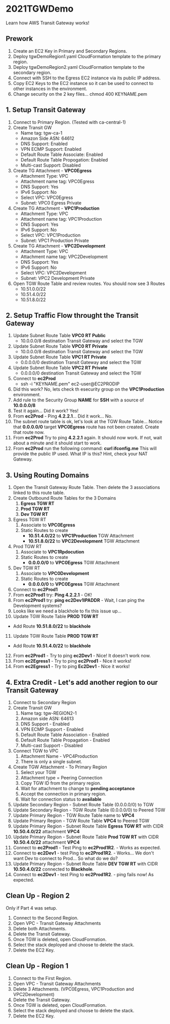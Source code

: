 # 2021TGWDemo
Learn how AWS Transit Gateway works!


## Prework

1. Create an EC2 Key in Primary and Secondary Regions.
2. Deploy tgwDemoRegion1.yaml CloudFormation template to the primary region.
3. Deploy tgwDemoRegion2.yaml CloudFormation template to the secondary region.
4. Connect with SSH to the Egress EC2 instance via its public IP address.
5. Copy EC2 Keys to the EC2 instance so it can be used to connect to other instances in the environment.
6. Change security on the 2 key files...  chmod 400 KEYNAME.pem

## 1. Setup Transit Gateway
1. Connect to Primary Region.  (Tested with ca-central-1)
2. Create Transit GW
   * Name tag: tgw-ca-1
   * Amazon Side ASN: 64612
   * DNS Support: Enabled
   * VPN ECMP Support: Enabled
   * Default Route Table Associate: Enabled
   * Default Route Table Propogation: Enabled
   * Multi-cast Support: Disabled
3. Create TG Attachment - **VPC0Egress**
   * Attachment Type: VPC
   * Attachment name tag: VPC0Egress
   * DNS Support: Yes
   * IPv6 Support: No
   * Select VPC: VPC0Egress
   * Subnet: VPC0 Egress Private
4. Create TG Attachment - **VPC1Production**
   * Attachment Type: VPC
   * Attachment name tag: VPC1Production
   * DNS Support: Yes
   * IPv6 Support: No
   * Select VPC: VPC1Production
   * Subnet: VPC1 Production Private
5. Create TG Attachment - **VPC2Development**
   * Attachment Type: VPC
   * Attachment name tag: VPC2Development
   * DNS Support: Yes
   * IPv6 Support: No
   * Select VPC: VPC2Development
   * Subnet: VPC2 Development Private
6. Open TGW Route Table and review routes.  You should now see 3 Routes
   * 10.51.0.0/22
   * 10.51.4.0/22
   * 10.51.8.0/22

## 2. Setup Traffic Flow throught the Transit Gateway
1. Update Subnet Route Table **VPC0 RT Public**
   * 10.0.0.0/8 destination Transit Gateway and select the TGW
2. Update Subnet Route Table **VPC0 RT Private**
   * 10.0.0.0/8 destination Transit Gateway and select the TGW
3. Update Subnet Route Table **VPC1 RT Private**
   * 0.0.0.0/0 destination Transit Gateway and select the TGW
4. Update Subnet Route Table **VPC2 RT Private**
   * 0.0.0.0/0 destination Transit Gateway and select the TGW
5. Connect to **ec2Prod**
   * ssh -i "KEYNAME.pem" ec2-user@EC2PRODIP
6. Did this work?  No, lets check th esecurity group on the **VPC1Production** environment.
7. Add rule to the Security Group **NAME** for **SSH** with a source of **10.0.0.0/8**
8. Test it again...  Did it work?  Yes!
9. From **ec2Prod** - Ping **4.2.2.1**... Did it work... No.
10. The subnet route table is ok, let's look at the TGW Route Table... Notice that **0.0.0.0/0** target **VPC0Egress** route has not been created.  Create that route now.
11. From **ec2Prod** Try to ping **4.2.2.1** again.  It should now work.  If not, wait about a minute and it should start to work.
12. From **ec2Prod** run the following command:  **curl ifconfig.me**  This will provide the public IP used.  What IP is this?  Hint, check your NAT Gateway.

## 3. Using Routing Domains

1. Open the Transit Gateway Route Table.  Then delete the 3 associations linked to this route table.
2. Create Outbound Route Tables for the 3 Domains
   1. **Egress TGW RT**
   2. **Prod TGW RT**
   3. **Dev TGW RT**
3. Egress TGW RT
   1. Associate to **VPC0Egress**
   2. Static Routes to create
      * **10.51.4.0/22** to **VPC1Production** TGW Attachment
      * **10.51.8.0/22** to **VPC2Development** TGW Attachment
4. Prod TGW RT
   1. Associate to **VPC1Rpdocution**
   2. Static Routes to create
      * **0.0.0.0/0** to **VPC0Egress** TGW Attachment
5. Dev TGW RT
   1. Associate to **VPC0Development**
   2. Static Routes to create
      * **0.0.0.0/0** to **VPC0Egress** TGW Attachment
6. Connect to **ec2Prod1**
7. From **ec2Prod1** try: **Ping 4.2.2.1** - OK!
8. From **ec2Prod1** try: **ping ec2Dev1IPADDR** - Wait, I can ping the Development systems?
9. Looks like we need a blackhole to fix this issue up...
10. Update TGW Route Table **PROD TGW RT**
   * Add Route **10.51.8.0/22** to **blackhole**
11. Update TGW Route Table **PROD TGW RT**
   * Add Route **10.51.4.0/22** to **blackhole**
12. From **ec2Prod1** - Try to ping **ec2Dev1** - Nice!  It doesn't work now.
13. From **ec2Egress1** - Try to ping **ec2Prod1** - Nice it works!
14. From **ec2Egress1** - Try to ping **Ec2Dev1** - Nice it works!

## 4. Extra Credit - Let's add another region to our Transit Gateway

1. Connect to Secondary Region
2. Create Transit GW
   1. Name tag: tgw-REGION2-1
   2. Amazon side ASN: 64613
   3. DNS Support - Enabled
   4. VPN ECMP Support - Enabled
   5. Default Route Table Association - Enabled
   6. Default Route Table Propagation - Enabled
   7. Multi-cast Support - Disabled
3. Connect TGW to VPC
   1. Attachment Name - VPC4Production
   2. There is only a single subnet.
4. Create TGW Attachment - To Primary Region
   1. Select your TGW
   2. Attachment type = Peering Connection
   3. Copy TGW ID from the primary region.
   4. Wait for attachment to change to **pending acceptance**
   5. Accept the connection in primary region.
   6. Wait for connection status to **available**
7. Update Secondary Region - Subnet Route Table (0.0.0.0/0) to TGW
8. Update Secondary Region - TGW Route Table (0.0.0.0/0) to Peered TGW
9. Update Primary Region - TGW Route Table name to **VPC4**
11. Update Primary Region - TGW Route Table **VPC4** to Peered TGW
12. Update Primary Region - Subnet Route Table **Egress TGW RT** with CIDR **10.50.4.0/22** attachment **VPC4**
13. Update Primary Region - Subnet Route Table **Prod TGW RT** with CIDR **10.50.4.0/22** attachment **VPC4**
14. Connect to **ec2Prod1** - Test Ping to **ec2Prod1R2**.  - Works as expected.
15. Connect to **ec2Dev1** - test Ping to **ec2Prod1R2**. - Works... We don't want Dev to connect to Prod...  So what do we do?
16. Update Primary Region - Subnet Route Table **DEV TGW RT** with CIDR **10.50.4.0/22** connected to **Blackhole**.
17. Connect to **ec2Dev1** - test Ping to **ec2Prod1R2**. - ping fails now!  As expected. 


## Clean Up - Region 2
Only if Part 4 was setup.

1. Connect to the Second Region.
2. Open VPC - Transit Gateway Attachments
3. Delete both Attachments.
4. Delete the Transit Gateway.
5. Once TGW is deleted, open CloudFormation.
6. Select the stack deployed and choose to delete the stack.
7. Delete the EC2 Key.

## Clean Up - Region 1

1. Connect to the First Region.
2. Open VPC - Transit Gateway Attachments
3. Delete 3 Attachments. (VPC0Egress, VPC1Production and VPC2Development)
4. Delete the Transit Gateway.
5. Once TGW is deleted, open CloudFormation.
6. Select the stack deployed and choose to delete the stack.
7. Delete the EC2 Key.
